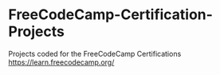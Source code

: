 # FreeCodeCamp-Certification-Projects
Projects coded for the FreeCodeCamp Certifications https://learn.freecodecamp.org/